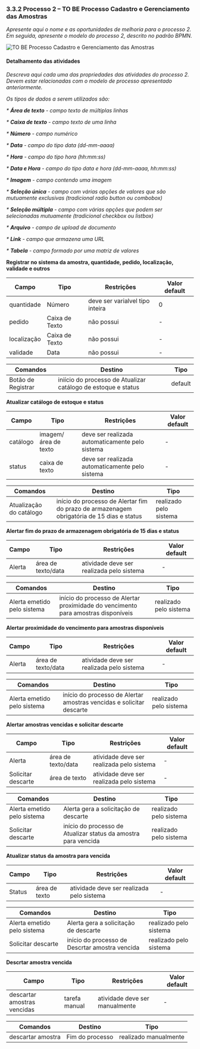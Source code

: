 ### 3.3.2 Processo 2 – TO BE Processo Cadastro e Gerenciamento das Amostras
 
_Apresente aqui o nome e as oportunidades de melhoria para o processo 2. 
Em seguida, apresente o modelo do processo 2, descrito no padrão BPMN._

![TO BE Processo Cadastro e Gerenciamento das Amostras](../images/process.png "Modelo BPMN do Processo 2.")


#### Detalhamento das atividades

_Descreva aqui cada uma das propriedades das atividades do processo 2. 
Devem estar relacionadas com o modelo de processo apresentado anteriormente._

_Os tipos de dados a serem utilizados são:_

_* **Área de texto** - campo texto de múltiplas linhas_

_* **Caixa de texto** - campo texto de uma linha_

_* **Número** - campo numérico_

_* **Data** - campo do tipo data (dd-mm-aaaa)_

_* **Hora** - campo do tipo hora (hh:mm:ss)_

_* **Data e Hora** - campo do tipo data e hora (dd-mm-aaaa, hh:mm:ss)_

_* **Imagem** - campo contendo uma imagem_

_* **Seleção única** - campo com várias opções de valores que são mutuamente exclusivas (tradicional radio button ou combobox)_

_* **Seleção múltipla** - campo com várias opções que podem ser selecionadas mutuamente (tradicional checkbox ou listbox)_

_* **Arquivo** - campo de upload de documento_

_* **Link** - campo que armazena uma URL_

_* **Tabela** - campo formado por uma matriz de valores_

**Registrar no sistema da amostra, quantidade, pedido, localização, validade e outros**

| **Campo**       | **Tipo**         | **Restrições** | **Valor default** |
| ---             | ---              | ---            | ---               |
| quantidade     | Número  | deve ser varialvel tipo inteira |           0     |
| pedido           | Caixa de Texto   | não possui |      -     |
| localização          | Caixa de Texto   | não possui |    -       |
| validade        | Data  | não possui |     -      |

| **Comandos**         |  **Destino**                   | **Tipo** |
| ---                  | ---                            | ---               |
| Botão de Registrar              | iniício do processo de Atualizar catálogo de estoque e status    | default           |


**Atualizar catálogo de estoque e status**

| **Campo**       | **Tipo**         | **Restrições** | **Valor default** |
| ---             | ---              | ---            | ---               |
| catálogo | imagem/área de texto  |      deve ser realizada automaticamente pelo sistema     |          -         |
|  status            |   caixa de texto          |     deve ser realizada automaticamente pelo sistema         |        -           |

| **Comandos**         |  **Destino**                   | **Tipo**          |
| ---                  | ---                            | ---               |
| Atualização do catálogo |início do processo de Alertar fim do prazo de armazenagem obrigatória de 15 dias e status  | realizado pelo sistema |



**Alertar fim do prazo de armazenagem obrigatória de 15 dias e status**

| **Campo**       | **Tipo**         | **Restrições** | **Valor default** |
| ---             | ---              | ---            | ---               |
| Alerta | área de texto/data  |atividade deve ser realizada pelo sistema|   -     |


| **Comandos**         |  **Destino**                   | **Tipo**          |
| ---                  | ---                            | ---               |
| Alerta emetido pelo sistema |início do processo de Alertar proximidade do vencimento para amostras disponíveis | realizado pelo sistema  |


**Alertar proximidade do vencimento para amostras disponíveis**

| **Campo**       | **Tipo**         | **Restrições** | **Valor default** |
| ---             | ---              | ---            | ---               |
| Alerta | área de texto/data  |atividade deve ser realizada pelo sistema|         -          |


| **Comandos**         |  **Destino**                   | **Tipo**          |
| ---                  | ---                            | ---               |
| Alerta emetido pelo sistema | início do processo de Alertar amostras vencidas e solicitar descarte | realizado pelo sistema   |

**Alertar amostras vencidas e solicitar descarte**

| **Campo**       | **Tipo**         | **Restrições** | **Valor default** |
| ---             | ---              | ---            | ---               |
| Alerta | área de texto/data  |atividade deve ser realizada pelo sistema|          -         |
|  Solicitar descarte               |     área de texto             |      atividade deve ser realizada pelo sistema          |           -        |

| **Comandos**         |  **Destino**                   | **Tipo**          |
| ---                  | ---                            | ---               |
| Alerta emetido pelo sistema | Alerta gera a solicitação de descarte | realizado pelo sistema   |
|      Solicitar descarte                 |         início do processo de Atualizar status da amostra para vencida              |      realizado pelo sistema               |

**Atualizar status da amostra para vencida**

| **Campo**       | **Tipo**         | **Restrições** | **Valor default** |
| ---             | ---              | ---            | ---               |
| Status | área de texto  |atividade deve ser realizada pelo sistema|          -         |


| **Comandos**         |  **Destino**                   | **Tipo**          |
| ---                  | ---                            | ---               |
| Alerta emetido pelo sistema | Alerta gera a solicitação de descarte | realizado pelo sistema   |
|      Solicitar descarte                 |           início do processo de Descrtar amostra vencida                 |      realizado pelo sistema               |

**Descrtar amostra vencida**

| **Campo**       | **Tipo**         | **Restrições** | **Valor default** |
| ---             | ---              | ---            | ---               |
| descartar amostras vencidas| tarefa manual  |atividade deve ser manualmente|        -           |


| **Comandos**         |  **Destino**                   | **Tipo**          |
| ---                  | ---                            | ---               |
| descartar amostra | Fim do processo| realizado manualmente  |



